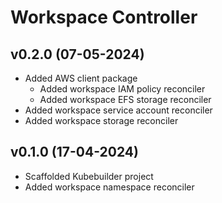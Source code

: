 # Workspace Controller

## v0.2.0 (07-05-2024)

- Added AWS client package
  - Added workspace IAM policy reconciler
  - Added workspace EFS storage reconciler
- Added workspace service account reconciler
- Added workspace storage reconciler

## v0.1.0 (17-04-2024)

- Scaffolded Kubebuilder project
- Added workspace namespace reconciler
